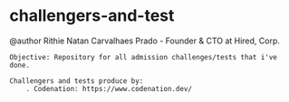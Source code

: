 # challengers-and-test

@author Rithie Natan Carvalhaes Prado - Founder & CTO at Hired, Corp.

    Objective: Repository for all admission challenges/tests that i've done.
    
    Challengers and tests produce by:
        . Codenation: https://www.codenation.dev/

